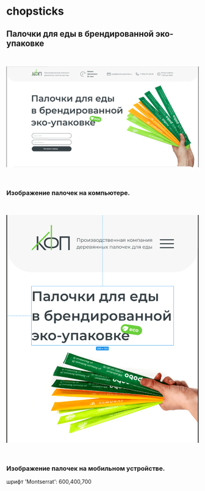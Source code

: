 # chopsticks
## Палочки для еды в брендированной  эко-упаковке
<br/>

![Image alt](./chopsticks_desktop.png)

<br/>

### Изображение палочек на компьютере.

<br/>

![Image alt](./chopsticks_mobile.png)

<br/>

### Изображение палочек на мобильном устройстве.


шрифт  'Montserrat': 600,400,700
